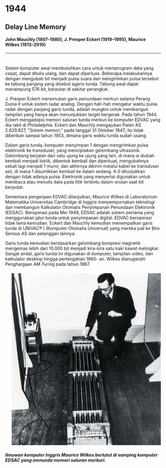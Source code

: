 # 1944

## Delay Line Memory
#### **John Mauchly** (1907–1980), **J. Presper Eckert** (1919–1995), **Maurice Wilkes** (1913–2010)
---

#

Sistem komputer awal membutuhkan cara untuk memprogram data yang cepat, dapat ditulis ulang, dan dapat diperluas. Beberapa melakukannya dengan mengubah bit menjadi pulsa suara dan mengirimkan pulsa tersebut ke tabung panjang yang disebut agaris tunda. Tabung awal dapat menampung 576 bit, berputar di sekitar perangkat.

J. Presper Eckert menemukan garis penundaan merkuri selama Perang Dunia II untuk sistem radar analog. Dengan hati-hati mengatur waktu pulsa radar dengan panjang garis tunda, adalah mungkin untuk membangun tampilan yang hanya akan menunjukkan target bergerak. Pada tahun 1944, Eckert mengadopsi memori saluran tunda merkuri ke komputer EDVAC yang dia rakit di Philadelphia. Eckert dan Mauchly mengajukan Paten AS 2.629.827, "Sistem memori," pada tanggal 31 Oktober 1947; itu tidak diberikan sampai tahun 1953, dimana garis waktu tunda sudah usang.

Dalam garis tunda, komputer menyimpan 1 dengan mengirimkan pulsa elektronik ke transduser, yang menciptakan gelombang ultrasonik. Gelombang berjalan dari satu ujung ke ujung yang lain, di mana ia diubah kembali menjadi listrik, dibentuk kembali dan diperkuat, mengubahnya sekali lagi menjadi 1 murni, dan akhirnya dikirim melalui kabel ke transduser asli, di mana 1 disuntikkan kembali ke dalam sedang. A 0 ditunjukkan dengan tidak adanya pulsa. Elektronik yang menyertai digunakan untuk membaca atau menulis data pada titik tertentu dalam urutan saat bit berputar.

Sementara pengerjaan EDVAC dilanjutkan, Maurice Wilkes di Laboratorium Matematika Universitas Cambridge di Inggris menyempurnakan teknologi dan membangun Kalkulator Otomatis Penyimpanan Penundaan Elektronik (EDSAC). Beroperasi pada Mei 1949, EDSAC adalah sistem pertama yang menggunakan jalur tunda untuk penyimpanan digital. EDVAC beroperasi tidak lama kemudian. Eckert dan Mauchly kemudian menempatkan garis tunda di UNIVAC® I (Komputer Otomatis Universal) yang mereka jual ke Biro Sensus AS dan pelanggan lainnya.

Garis tunda kemudian berdasarkan gelombang kompresi magnetik mengemas lebih dari 10.000 bit menjadi kira-kira satu kaki kawat melingkar. Sangat andal, garis tunda ini digunakan di komputer, tampilan video, dan kalkulator desktop hingga pertengahan 1960- an. Wilkes dianugerahi Penghargaan AM Turing pada tahun 1967.

<img src = EDSAC.png>

##### _Ilmuwan komputer Inggris Maurice Wilkes berlutut di samping komputer EDSAC yang menunda memori saluran merkuri._